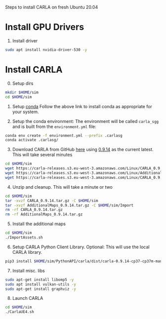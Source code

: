 Steps to install CARLA on fresh Ubuntu 20.04

# Install GPU Drivers
1. Install driver
```bash
sudo apt install nvidia-driver-530 -y
```


# Install CARLA
0. Setup dirs
```bash
mkdir $HOME/sim
cd $HOME/sim
```

1. Setup [conda](https://conda.io/projects/conda/en/latest/user-guide/install/index.html)
Follow the above link to install conda as appropriate for your system. 

2. Setup the conda environment:
The environment will be called `carla_sgg` and is built from the `environment.yml` file:
```bash
conda env create -f environment.yml --prefix .carlasg
conda activate .carlasg/
```

3. Download CARLA from GitHub [here](https://github.com/carla-simulator/carla/blob/master/Docs/download.md) using [0.9.14](https://github.com/carla-simulator/carla/releases/tag/0.9.14/) as the current latest. This will take several minutes
```bash
cd $HOME/sim
wget https://carla-releases.s3.eu-west-3.amazonaws.com/Linux/CARLA_0.9.14.tar.gz
wget https://carla-releases.s3.eu-west-3.amazonaws.com/Linux/AdditionalMaps_0.9.14.tar.gz
wget https://carla-releases.s3.eu-west-3.amazonaws.com/Linux/CARLA_0.9.14_RSS.tar.gz
```

4. Unzip and cleanup. This will take a minute or two
```bash
cd $HOME/sim
tar -xvzf CARLA_0.9.14.tar.gz -C $HOME/sim
tar -xvzf AdditionalMaps_0.9.14.tar.gz -C $HOME/sim/Import
rm -rf CARLA_0.9.14.tar.gz
rm -rf AdditionalMaps_0.9.14.tar.gz
```

5. Install the additional maps
```bash
cd $HOME/sim
./ImportAssets.sh
```

6. Setup CARLA Python Client Library. 
Optional: This will use the local CARLA library.
```bash
pip3 install $HOME/sim/PythonAPI/carla/dist/carla-0.9.14-cp37-cp37m-manylinux_2_27_x86_64.whl
```

7. Install misc. libs
```bash
sudo apt-get install libomp5 -y
sudo apt install vulkan-utils -y
sudo apt-get install graphviz -y
```

8. Launch CARLA
```bash
cd $HOME/sim
./CarlaUE4.sh
```
